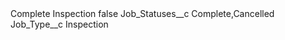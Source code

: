 <?xml version="1.0" encoding="UTF-8"?>
<CustomMetadata xmlns="http://soap.sforce.com/2006/04/metadata" xmlns:xsi="http://www.w3.org/2001/XMLSchema-instance" xmlns:xsd="http://www.w3.org/2001/XMLSchema">
    <label>Complete Inspection</label>
    <protected>false</protected>
    <values>
        <field>Job_Statuses__c</field>
        <value xsi:type="xsd:string">Complete,Cancelled</value>
    </values>
    <values>
        <field>Job_Type__c</field>
        <value xsi:type="xsd:string">Inspection</value>
    </values>
</CustomMetadata>

